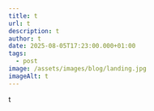 ```yaml
---
title: t
url: t
description: t
author: t
date: 2025-08-05T17:23:00.000+01:00
tags:
  - post
image: /assets/images/blog/landing.jpg
imageAlt: t
---
```

t
